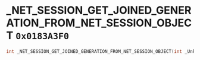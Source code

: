 # _NET_SESSION_GET_JOINED_GENERATION_FROM_NET_SESSION_OBJECT `0x0183A3F0`

```cpp
int _NET_SESSION_GET_JOINED_GENERATION_FROM_NET_SESSION_OBJECT(int _Unk0);
```
